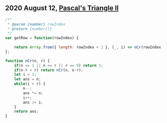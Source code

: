 ## 2020 August 12, [Pascal's Triangle II](https://leetcode.com/explore/featured/card/august-leetcoding-challenge/550/week-2-august-8th-august-14th/3421/)

```javascript
/**
 * @param {number} rowIndex
 * @return {number[]}
 */
var getRow = function(rowIndex) {
    
    return Array.from({ length: rowIndex + 1 }, (_, i) => nCr(rowIndex, i));
};

function nCr(n, r) {
    if(n <= 1 || n == r || r == 0) return 1;
    if(n-r < r) return nCr(n, n-r);
    let i = 1;
    let ans = n;
    while(i < r) {
        n--;
        ans *= n;
        i++;
        ans /= i;
    }
    return ans;
}
```
